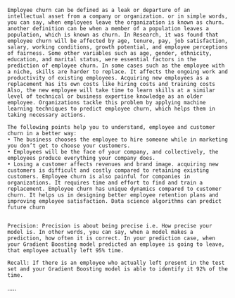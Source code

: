     Employee churn can be defined as a leak or departure of an intellectual asset from a company or organization. or in simple words, you can say, when employees leave the organization is known as churn. another definition can be when a member of a population leaves a population, which is known as churn. In Research, it was found that employee churn will be affected by age, tenure, pay, job satisfaction, salary, working conditions, growth potential, and employee perceptions of fairness. Some other variables such as age, gender, ethnicity, education, and marital status, were essential factors in the prediction of employee churn. In some cases such as the employee with a niche, skills are harder to replace. It affects the ongoing work and productivity of existing employees. Acquiring new employees as a replacement has its own costs like hiring costs and training costs Also, the new employee will take time to learn skills at a similar level of technical or business expertise knowledge as an older employee. Organizations tackle this problem by applying machine learning techniques to predict employee churn, which helps them in taking necessary actions.

    The following points help you to understand, employee and customer churn in a better way:
    • The business chooses the employee to hire someone while in marketing you don’t get to choose your customers.
    • Employees will be the face of your company, and collectively, the employees produce everything your company does.
    • Losing a customer affects revenues and brand image. acquiring new customers is difficult and costly compared to retaining existing customers. Employee churn is also painful for companies in organizations. It requires time and effort to find and train a replacement. Employee churn has unique dynamics compared to customer churn. It helps us in designing better employee retention plans and improving employee satisfaction. Data science algorithms can predict future churn


    Precision: Precision is about being precise i.e. How precise your model is. In other words, you can say, when a model makes a prediction, how often it is correct. In your prediction case, when your Gradient Boosting model predicted an employee is going to leave, that employee actually left 95% time.

    Recall: If there is an employee who actually left present in the test set and your Gradient Boosting model is able to identify it 92% of the time.
.....
